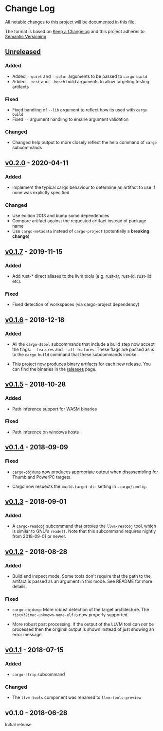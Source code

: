 # Change Log

All notable changes to this project will be documented in this file.

The format is based on [Keep a Changelog](http://keepachangelog.com/)
and this project adheres to [Semantic Versioning](http://semver.org/).

## [Unreleased]

### Added

- Added `--quiet` and `--color` arguments to be passed to `cargo build`
- Added `--test` and `--bench` build arguments to allow targeting testing artifacts

### Fixed

- Fixed handling of `--lib` argument to reflect how its used with `cargo build`
- Fixed `--` argument handling to ensure argument validation

### Changed

- Changed help output to more closely reflect the help command of `cargo` subcommands

## [v0.2.0] - 2020-04-11

### Added

- Implement the typical cargo behaviour to determine an artifact to use if none was explictly specified

### Changed

- Use edition 2018 and bump some dependencies
- Compare artifact against the requested artifact instead of package name
- Use `cargo-metadata` instead of `cargo-project` (potentially a **breaking change**)

## [v0.1.7] - 2019-11-15

### Added

- Add rust-* direct aliases to the llvm tools (e.g. rust-ar, rust-ld, rust-lld etc).

### Fixed

- Fixed detection of workspaces (via cargo-project dependency)

## [v0.1.6] - 2018-12-18

### Added

- All the `cargo-$tool` subcommands that include a build step now accept the
  flags: `--features` and `--all-features`. These flags are passed as is to the
  `cargo build` command that these subcommands invoke.

- This project now produces binary artifacts for each new release. You can find
  the binaries in the [releases] page.

[releases]: https://github.com/rust-embedded/cargo-binutils/releases

## [v0.1.5] - 2018-10-28

### Added

- Path inference support for WASM binaries

### Fixed

- Path inference on windows hosts

## [v0.1.4] - 2018-09-09

### Fixed

- `cargo-objdump` now produces appropriate output when disassembling for Thumb
  and PowerPC targets.

- Cargo now respects the `build.target-dir` setting in `.cargo/config`.

## [v0.1.3] - 2018-09-01

### Added

- A `cargo-readobj` subcommand that proxies the `llvm-readobj` tool, which is
  similar to GNU's `readelf`. Note that this subcommand requires nightly from
  2018-09-01 or newer.

## [v0.1.2] - 2018-08-28

### Added

- Build and inspect mode. Some tools don't require that the path to the artifact
  is passed as an argument in this mode. See README for more details.

### Fixed

- `cargo-objdump`: More robust detection of the target architecture. The
  `riscv32imac-unknown-none-elf` is now properly supported.

- More robust post processing. If the output of the LLVM tool can *not* be
  processed then the original output is shown instead of just showing an error
  message.

## [v0.1.1] - 2018-07-15

### Added

- `cargo-strip` subcommand

### Changed

- The `llvm-tools` component was renamed to `llvm-tools-preview`

## v0.1.0 - 2018-06-28

Initial release

[Unreleased]: https://github.com/rust-embedded/cargo-binutils/compare/v0.2.0...HEAD
[v0.2.0]: https://github.com/rust-embedded/cargo-binutils/compare/v0.1.7...v0.2.0
[v0.1.7]: https://github.com/rust-embedded/cargo-binutils/compare/v0.1.6...v0.1.7
[v0.1.6]: https://github.com/rust-embedded/cargo-binutils/compare/v0.1.5...v0.1.6
[v0.1.5]: https://github.com/rust-embedded/cargo-binutils/compare/v0.1.4...v0.1.5
[v0.1.4]: https://github.com/rust-embedded/cargo-binutils/compare/v0.1.3...v0.1.4
[v0.1.3]: https://github.com/rust-embedded/cargo-binutils/compare/v0.1.2...v0.1.3
[v0.1.2]: https://github.com/rust-embedded/cargo-binutils/compare/v0.1.1...v0.1.2
[v0.1.1]: https://github.com/rust-embedded/cargo-binutils/compare/v0.1.0...v0.1.1
